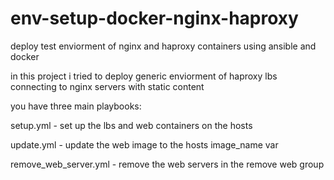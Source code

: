 # env-setup-docker-nginx-haproxy
deploy test enviorment of nginx and haproxy containers using ansible and docker

in this project i tried to deploy generic enviorment of haproxy lbs connecting to nginx servers with static content

you have three main playbooks:

setup.yml - set up the lbs and web containers on the hosts

update.yml - update the web image to the hosts image_name var

remove_web_server.yml - remove the web servers in the remove web group

